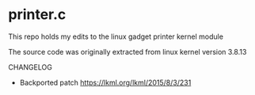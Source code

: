 # printer.c

This repo holds my edits to the linux gadget printer kernel module

The source code was originally extracted from linux kernel version 3.8.13

CHANGELOG

* Backported patch https://lkml.org/lkml/2015/8/3/231
